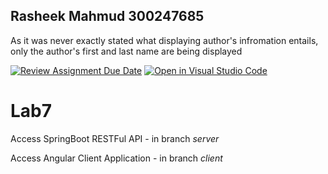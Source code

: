 Rasheek Mahmud 300247685
-------------
As it was never exactly stated what displaying author's infromation entails, only the author's first and last name are being displayed

[![Review Assignment Due Date](https://classroom.github.com/assets/deadline-readme-button-22041afd0340ce965d47ae6ef1cefeee28c7c493a6346c4f15d667ab976d596c.svg)](https://classroom.github.com/a/Ku1kJAFv)
[![Open in Visual Studio Code](https://classroom.github.com/assets/open-in-vscode-2e0aaae1b6195c2367325f4f02e2d04e9abb55f0b24a779b69b11b9e10269abc.svg)](https://classroom.github.com/online_ide?assignment_repo_id=16819446&assignment_repo_type=AssignmentRepo)
# Lab7 
Access SpringBoot RESTFul API - in branch *server* 

Access Angular Client Application - in branch *client*
